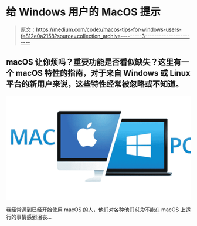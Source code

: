 # 给 Windows 用户的 MacOS 提示

> 原文：<https://medium.com/codex/macos-tips-for-windows-users-fe812e0a2158?source=collection_archive---------3----------------------->

## macOS 让你烦吗？重要功能是否看似缺失？这里有一个 macOS 特性的指南，对于来自 Windows 或 Linux 平台的新用户来说，这些特性经常被忽略或不知道。

![](img/398907bf454b67ce2bc829547633d665.png)

我经常遇到已经开始使用 macOS 的人，他们对各种他们*认为*不能在 macOS 上运行的事情感到沮丧…